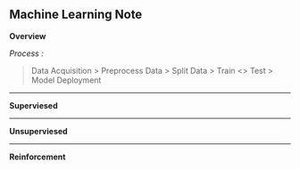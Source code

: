 ## Machine Learning Note

**Overview**


*Process :*

> Data Acquisition > Preprocess Data > Split Data > Train <> Test > Model Deployment


***

**Superviesed**

***

**Unsuperviesed**

***

**Reinforcement**

